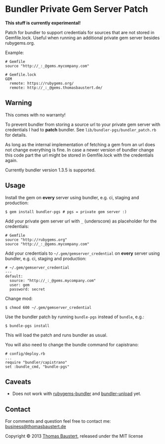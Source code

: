 # Bundler Private Gem Server Patch

**This stuff is currently experimental!**

Patch for bundler to support credentials for sources that are not stored in Gemfile.lock.
Useful when running an additional private gem server besides rubygems.org.

Example:

    # Gemfile
    source "http://_:_@gems.mycompany.com"

    # Gemfile.lock
    GEM
      remote: https://rubygems.org/
      remote: http://_:_@gems.thomasbaustert.de/

## Warning

This comes with no warranty!

To prevent bundler from storing a source url to your private gem server with credentials I had to **patch** bundler.
See `lib/bundler-pgs/bundler_patch.rb` for details.

As long as the internal implementation of fetching a gem from an url does not change everything is fine.
In case a newer version of bundler change this code part the url might be stored in Gemfile.lock
with the credentials again.

Currently bundler version 1.3.5 is supported.

## Usage

Install the gem on **every** server using bundler, e.g. ci, staging and production:

    $ gem install bundler-pgs # pgs = private gem server :)

Add your private gem server url with `_` (underscore) as placeholder for the credentials:

    # Gemfile
    source "http://rubygems.org"
    source "http://_:_@gems.mycompany.com"

Add your credentials to `~/.gem/gemserver_credential` on **every** server using bundler, e.g. ci, staging and production:

    # ~/.gem/gemserver_credential
    ---
    default:
      source: "http://_:_@gems.mycompany.com"
      user: gem
      password: secret

Change mod:

    $ chmod 600 ~/.gem/gemserver_credential

Use the bundler patch by running `bundle-pgs` instead of `bundle`, e.g.:

    $ bundle-pgs install

This will load the patch and runs bundler as usual.

You will also need to change the bundle command for capistrano:

    # config/deploy.rb
    ...
    require "bundler/capistrano"
    set :bundle_cmd, "bundle-pgs"

## Caveats

* Does not work with [rubygems-bundler](https://github.com/mpapis/rubygems-bundler) and [bundler-unload](https://github.com/mpapis/bundler-unload) yet.

## Contact

For comments and question feel free to contact me: business@thomasbaustert.de

Copyright © 2013 [Thomas Baustert](http://thomasbaustert.de), released under the MIT license

